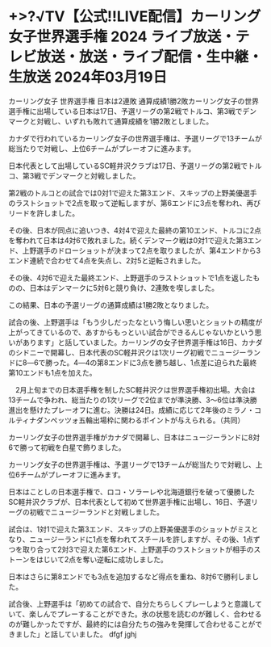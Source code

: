 <h1>+>?√TV【公式!!LIVE配信】カーリング女子世界選手権 2024 ライブ放送・テレビ放送・放送・ライブ配信・生中継・生放送 2024年03月19日</h1>
カーリング女子 世界選手権 日本は2連敗 通算成績1勝2敗カーリング女子の世界選手権に出場している日本は17日、予選リーグの第2戦でトルコ、第3戦でデンマークと対戦し、いずれも敗れて通算成績を1勝2敗としました。

カナダで行われているカーリング女子の世界選手権は、予選リーグで13チームが総当たりで対戦し、上位6チームがプレーオフに進みます。

日本代表として出場しているSC軽井沢クラブは17日、予選リーグの第2戦でトルコ、第3戦でデンマークと対戦しました。

第2戦のトルコとの試合では0対1で迎えた第3エンド、スキップの上野美優選手のラストショットで2点を取って逆転しますが、第6エンドに3点を奪われ、再びリードを許しました。

その後、日本が同点に追いつき、4対4で迎えた最終の第10エンド、トルコに2点を奪われて日本は4対6で敗れました。続くデンマーク戦は0対1で迎えた第3エンド、上野選手のドローショットが決まって2点を取りましたが、第4エンドから3エンド連続で合わせて4点を失点し、2対5と逆転されました。

その後、4対6で迎えた最終エンド、上野選手のラストショットで1点を返したものの、日本はデンマークに5対6と競り負け、2連敗を喫しました。

この結果、日本の予選リーグの通算成績は1勝2敗となりました。

試合の後、上野選手は「もう少しだったなという悔しい思いとショットの精度が上がってきているので、あすからもっといい試合ができるんじゃないかという思いがあります」と話していました。カーリングの女子世界選手権は16日、カナダのシドニーで開幕し、日本代表のSC軽井沢クは1次リーグ初戦でニュージーランドに8―6で勝った。4―4の第8エンドに3点を勝ち越し、1点差に迫られた最終第10エンドも1点を加えた。

　2月上旬までの日本選手権を制したSC軽井沢クは世界選手権初出場。大会は13チームで争われ、総当たりの1次リーグで2位までが準決勝、3～6位は準決勝進出を懸けたプレーオフに進む。決勝は24日。成績に応じて2年後のミラノ・コルティナダンペッツォ五輪出場枠に関わるポイントが与えられる。（共同）

カーリング女子の世界選手権がカナダで開幕し、日本はニュージーランドに8対6で勝って初戦を白星で飾りました。

カーリング女子の世界選手権は、予選リーグで13チームが総当たりで対戦し、上位6チームがプレーオフに進みます。

日本はことしの日本選手権で、ロコ・ソラーレや北海道銀行を破って優勝したSC軽井沢クラブが、日本代表として初めて世界選手権に出場し、16日、予選リーグの初戦でニュージーランドと対戦しました。

試合は、1対1で迎えた第3エンド、スキップの上野美優選手のショットがミスとなり、ニュージーランドに1点を奪われてスチールを許しますが、その後、1点ずつを取り合って2対3で迎えた第6エンド、上野選手のラストショットが相手のストーンをはじいて2点を奪い逆転に成功しました。

日本はさらに第8エンドでも3点を追加するなど得点を重ね、8対6で勝利しました。

試合後、上野選手は「初めての試合で、自分たちらしくプレーしようと意識していて、楽しんでプレーすることができた。氷の状態を読むのが難しく、合わせるのが難しかったですが、最終的には自分たちの強みを発揮して合わせることができました」と話していました。 dfgf jghj
